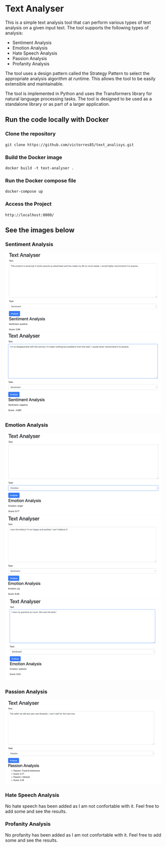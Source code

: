 # Text Analyser
This is a simple text analysis tool that can perform various types of text analysis on a given input text. The tool supports the following types of analysis:
- Sentiment Analysis
- Emotion Analysis
- Hate Speech Analysis
- Passion Analysis
- Profanity Analysis

The tool uses a design pattern called the Strategy Pattern to select the appropriate analysis algorithm at runtime. This allows the tool to be easily extensible and maintainable.

The tool is implemented in Python and uses the Transformers library for natural language processing tasks. The tool is designed to be used as a standalone library or as part of a larger application.

## Run the code locally with Docker
### Clone the repository
```
git clone https://github.com/victorres85/text_analisys.git
```
### Build the Docker image
```
docker build -t text-analyser .
```
### Run the Docker compose file
```
docker-compose up
```
### Access the Project
```
http://localhost:8000/
```

## See the images below

### Sentiment Analysis
<img src='READMEIMGS/positive.png'/>
<img src='READMEIMGS/negative.png'/>

### Emotion Analysis
<img src='READMEIMGS/anger.png'/>
<img src='READMEIMGS/joy.png'/>
<img src='READMEIMGS/sadness.png'/>

### Passion Analysis
<img src='READMEIMGS/passion.png'/>

### Hate Speech Analysis
No hate speech has been added as I am not confortable with it.
Feel free to add some and see the results.

### Profanity Analysis
No profanity has been added as I am not confortable with it.
Feel free to add some and see the results.

